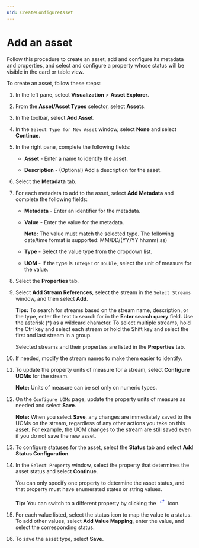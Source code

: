 ```yaml
---
uid: CreateConfigureAsset
---
```


# Add an asset

Follow this procedure to create an asset, add and configure its metadata and properties, and select and configure a property whose status will be visible in the card or table view.

To create an asset, follow these steps:

1. In the left pane, select **Visualization** > **Asset Explorer**.

1. From the **Asset/Asset Types** selector, select **Assets**.

1. In the toolbar, select **Add Asset**. 

1. In the `Select Type for New Asset` window, select **None** and select **Continue**.

1. In the right pane, complete the following fields:

   - **Asset** - Enter a name to identify the asset.

   - **Description** - (Optional) Add a description for the asset. 

1. Select the **Metadata** tab.

1. For each metadata to add to the asset, select **Add Metadata** and complete the following fields:

   - **Metadata** - Enter an identifier for the metadata.

   - **Value** - Enter the value for the metadata.

      **Note:** The value must match the selected type. The following date/time format is supported: MM/DD/(YY)YY hh:mm(:ss)

   - **Type** - Select the value type from the dropdown list.

   - **UOM** - If the type is `Integer` or `Double`, select the unit of measure for the value.

1. Select the **Properties** tab. 

1. Select **Add Stream References**, select the stream in the `Select Streams` window, and then select **Add**.
   
     **Tips:** To search for streams based on the stream name, description, or the type, enter the text to search for in the **Enter search query** field. Use the asterisk (*) as a wildcard character. To select multiple streams, hold the Ctrl key and select each stream or hold the Shift key and select the first and last stream in a group.

   Selected streams and their properties are listed in the **Properties** tab.

1. If needed, modify the stream names to make them easier to identify.
   
1. To update the property units of measure for a stream, select **Configure UOMs** for the stream. 

    **Note:** Units of measure can be set only on numeric types.

1. On the `Configure UOMs` page, update the property units of measure as needed and select **Save**.

    **Note:** When you select **Save**, any changes are immediately saved to the UOMs on the stream, regardless of any other actions you take on this asset. For example, the UOM changes to the stream are still saved even if you do not save the new asset.

1. To configure statuses for the asset, select the **Status** tab and select **Add Status Configuration**.

1. In the `Select Property` window, select the property that determines the asset status and select **Continue**.

    You can only specify one property to determine the asset status, and that property must have enumerated states or string values.

    **Tip:** You can switch to a different property by clicking the ![Change property icon](images/change-property-icon.png) icon.

1. For each value listed, select the status icon to map the value to a status. To add other values, select **Add Value Mapping**, enter the value, and select the corresponding status.

1. To save the asset type, select **Save**. 
